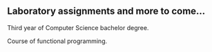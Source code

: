 ## Laboratory assignments and more to come...
Third year of Computer Science bachelor degree.

Course of functional programming.
